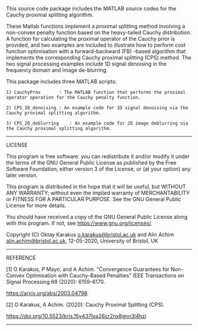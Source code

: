 This source code package includes the MATLAB source codes for the Cauchy proximal splitting algorithm.

These Matlab functions implement a proximal splitting method involving a non-convex penalty function based on the heavy-tailed Cauchy distribution. A function for calculating the proximal operator of the Cauchy prior is provided, and two examples are included to illustrate how to perform cost function optimisation with a forward-backward (FB) -based algorithm that implements the corresponding Cauchy proximal splitting (CPS) method. The two signal processing examples include 1D signal denoising in the frequency domain and image de-blurring.

This package includes three MATLAB scripts:

	1) CauchyProx		: The MATLAB function that performs the proximal operator operation for the Cauchy penalty function.
				  
	2) CPS_1D_denoising	: An example code for 1D signal denoising via the Cauchy proximal splitting algorithm.
				  
	3) CPS_2D_deblurring	: An example code for 2D image deblurring via the Cauchy proximal splitting algorithm.
				  		
*****************************************************************************************************************
LICENSE

This program is free software: you can redistribute it and/or modify
it under the terms of the GNU General Public License as published by
the Free Software Foundation, either version 3 of the License, or
(at your option) any later version.

This program is distributed in the hope that it will be useful,
but WITHOUT ANY WARRANTY; without even the implied warranty of
MERCHANTABILITY or FITNESS FOR A PARTICULAR PURPOSE.  See the
GNU General Public License for more details.

You should have received a copy of the GNU General Public License
along with this program.  If not, see <https://www.gnu.org/licenses/>.

Copyright (C) Oktay Karakus <o.karakus@bristol.ac.uk> 
		and 
	      Alin Achim <alin.achim@bristol.ac.uk>, 
	      12-05-2020, University of Bristol, UK
	      
*****************************************************************************************************************
REFERENCE

[1] O Karakus, P Mayo, and A Achim. "Convergence Guarantees for Non-Convex Optimisation with Cauchy-Based Penalties"
       IEEE Transactions on Signal Processing 68 (2020): 6159-6170.

https://arxiv.org/abs/2003.04798

[2] O Karakus, A Achim. (2020): Cauchy Proximal Splitting (CPS). 
	
https://doi.org/10.5523/bris.15y437loa26cr2nx8gnn3l4hzi
	
*****************************************************************************************************************

